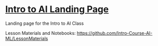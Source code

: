 # [Intro to AI Landing Page](https://intro-to-ai.netlify.app/)
Landing page for the Intro to AI Class

Lesson Materials and Notebooks: https://github.com/Intro-Course-AI-ML/LessonMaterials
